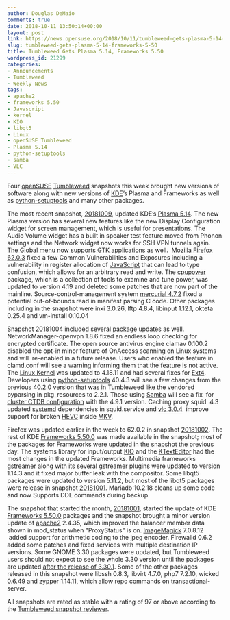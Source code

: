 ```yaml
---
author: Douglas DeMaio
comments: true
date: 2018-10-11 13:50:14+00:00
layout: post
link: https://news.opensuse.org/2018/10/11/tumbleweed-gets-plasma-5-14-frameworks-5-50/
slug: tumbleweed-gets-plasma-5-14-frameworks-5-50
title: Tumbleweed Gets Plasma 5.14, Frameworks 5.50
wordpress_id: 21299
categories:
- Announcements
- Tumbleweed
- Weekly News
tags:
- apache2
- frameworks 5.50
- Javascript
- kernel
- KIO
- libqt5
- Linux
- openSUSE Tumbleweed
- Plasma 5.14
- python-setuptools
- samba
- VLC
---
```




Four [openSUSE](https://www.opensuse.org/) [Tumbleweed](https://en.opensuse.org/Portal:Tumbleweed) snapshots this week brought new versions of software along with new versions of [KDE](https://www.kde.org)’s Plasma and Frameworks as well as [python-setuptools](https://pypi.org/project/setuptools/) and many other packages.

The most recent snapshot, [20181009](https://lists.opensuse.org/opensuse-factory/2018-10/msg00153.html), updated KDE’s [Plasma 5.14](https://www.kde.org/announcements/plasma-5.14.0.php). The new Plasma version has several new features like the new Display Configuration widget for screen management, which is useful for presentations. The Audio Volume widget has a built in speaker test feature moved from Phonon settings and the Network widget now works for SSH VPN tunnels again. [The Global menu now supports GTK applications](https://blog.broulik.de/2018/03/gtk-global-menu/) as well.  [Mozilla Firefox 62.0.3](https://www.mozilla.org/en-US/firefox/62.0.3/releasenotes/) fixed a few Common Vulnerabilities and Exposures including a vulnerability in register allocation of [JavaScript](https://www.javascript.com/) that can lead to type confusion, which allows for an arbitrary read and write. The [cpupower](https://linux.die.net/man/1/cpupower) package, which is a collection of tools to examine and tune power, was updated to version 4.19 and deleted some patches that are now part of the mainline. Source-control-management system [mercurial 4.7.2](https://www.mercurial-scm.org/wiki/Download) fixed a potential out-of-bounds read in manifest parsing C code. Other packages including in the snapshot were inxi 3.0.26, lftp 4.8.4, libinput 1.12.1, okteta 0.25.4 and vm-install 0.10.04

Snapshot [20181004](https://lists.opensuse.org/opensuse-factory/2018-10/msg00118.html) included several package updates as well. NetworkManager-openvpn 1.8.6 fixed an endless loop checking for encrypted certificate. The open source antivirus engine clamav 0.100.2 disabled the opt-in minor feature of OnAccess scanning on Linux systems and will  re-enabled in a future release. Users who enabled the feature in clamd.conf will see a warning informing them that the feature is not active. The [Linux Kernel](https://www.kernel.org/) was updated to 4.18.11 and had several fixes for [Ext4](https://en.wikipedia.org/wiki/Ext4). Developers using [python-setuptools](https://pypi.org/project/setuptools/) 40.4.3 will see a few changes from the previous 40.2.0 version that was in Tumbleweed like the vendored pyparsing in pkg_resources to 2.2.1. Those using [Samba](https://www.samba.org/) will see a fix  for [cluster CTDB configuration](https://wiki.samba.org/index.php/Basic_CTDB_configuration) with the 4.9.1 version. Caching proxy squid  4.3 updated [systemd](https://www.freedesktop.org/wiki/Software/systemd/) dependencies in squid.service and [vlc 3.0.4](https://www.videolan.org/vlc/releases/3.0.0.html)  improve support for broken [HEVC](https://en.wikipedia.org/wiki/High_Efficiency_Video_Coding) inside [MKV](https://www.divx.com/en/software/technologies/mkv).

Firefox was updated earlier in the week to 62.0.2 in snapshot [20181002](https://lists.opensuse.org/opensuse-factory/2018-10/msg00097.html). The rest of KDE [Frameworks 5.50.0](https://www.kde.org/announcements/kde-frameworks-5.50.0.php) was made available in the snapshot; most of the packages for Frameworks were updated in the snapshot the previous day. The systems library for input/output [KIO](https://en.wikipedia.org/wiki/KIO) and the [KTextEditor](https://api.kde.org/frameworks/ktexteditor/html/) had the most changes in the updated Frameworks. Multimedia frameworks [gstreamer](https://gstreamer.freedesktop.org/) along with its several gstreamer plugins were updated to version 1.14.3 and it fixed major buffer leak with the compositor. Some libqt5 packages were updated to version 5.11.2, but most of the libqt5 packages were release in snapshot [20181001](https://lists.opensuse.org/opensuse-factory/2018-10/msg00041.html). Mariadb 10.2.18 cleans up some code and now Supports DDL commands during backup.<!-- more -->

The snapshot that started the month, [20181001](https://lists.opensuse.org/opensuse-factory/2018-10/msg00041.html), started the update of KDE [Frameworks 5.50.0](https://www.kde.org/announcements/kde-frameworks-5.50.0.php) packages and the snapshot brought a minor version update of [apache2](https://httpd.apache.org/) 2.4.35, which improved the balancer member data shown in mod_status when "ProxyStatus" is on. [ImageMagick](https://www.imagemagick.org/) 7.0.8.12  added support for arithmetic coding to the jpeg encoder. Firewalld 0.6.2 added some patches and fixed services with multiple destination IP versions. Some GNOME 3.30 packages were updated, but Tumbleweed users should not expect to see the whole 3.30 version until the packages are updated [after the release of 3.30.1](https://lists.opensuse.org/opensuse-factory/2018-10/msg00095.html). Some of the other packages released in this snapshot were libssh 0.8.3, libvirt 4.7.0, php7 7.2.10, wicked 0.6.49 and zypper 1.14.11, which allow repo commands on transactional-server.

All snapshots are rated as stable with a rating of 97 or above according to the [Tumbleweed snapshot reviewer](//review.tumbleweed.boombatower.com/).


